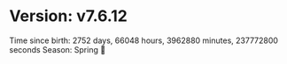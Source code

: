 # Version: v7.6.12
Time since birth: 2752 days, 66048 hours, 3962880 minutes, 237772800 seconds
Season: Spring 🌸
